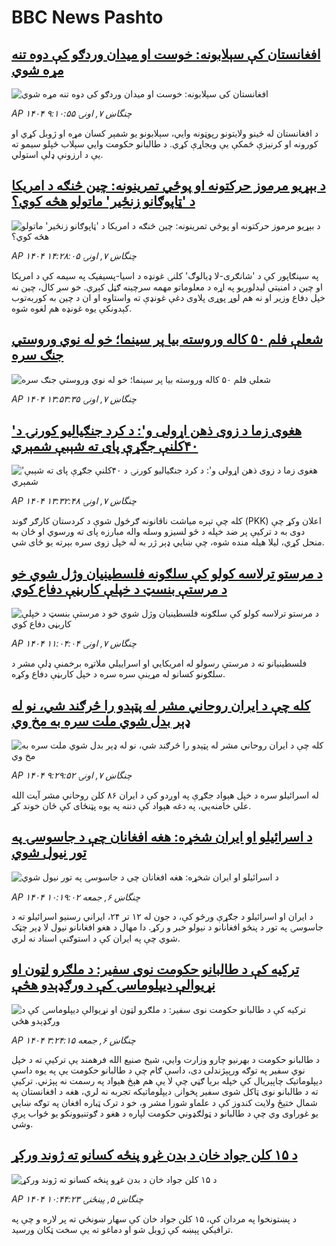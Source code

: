 # BBC News Pashto## [افغانستان کې سېلابونه: خوست او میدان وردګو کې دوه تنه مړه شوي](https://www.bbc.com/pashto/articles/cn9y1req1l8o?at_campaign=githubrss)![افغانستان کې سېلابونه: خوست او میدان وردګو کې دوه تنه مړه شوي](https://ichef.bbci.co.uk/ace/ws/240/cpsprodpb/fb1e/live/a0a21220-53fe-11f0-9059-53068db28ec5.jpg)_AP ۱۴۰۴ چنگاښ ۷, اونۍ ۹:۱۰:۵۵_د افغانستان له ځینو ولایتونو رپوټونه وايي، سېلابونو یو شمېر کسان مړه او ژوبل کړي او کورونه او کرنیزې ځمکې یې ویجاړې کړي. د طالبانو حکومت وايي سېلاب ځپلو سیمو ته یې د ارزونې ډلې استولي.## [د بېړیو مرموز حرکتونه او پوځي تمرینونه: چین څنګه د امریکا د 'ټاپوګانو زنځیر' ماتولو هڅه کوي؟](https://www.bbc.com/pashto/articles/cvg6pggn17ko?at_campaign=githubrss)![د بېړیو مرموز حرکتونه او پوځي تمرینونه: چین څنګه د امریکا د 'ټاپوګانو زنځیر' ماتولو هڅه کوي؟](https://ichef.bbci.co.uk/ace/ws/240/cpsprodpb/2b8c/live/9d1ff7d0-5420-11f0-8485-7bd50fa63665.jpg)_AP ۱۴۰۴ چنگاښ ۷, اونۍ ۱۴:۲۸:۰۵_په سینګاپور کې د 'شانګری-لا ډیالوګ' کلنۍ غونډه د اسیا-پسیفیک په سیمه کې د امریکا او چین د امنیتي لیدلوریو په اړه د معلوماتو مهمه سرچینه ګڼل کېږي.
خو سږ کال، چین نه خپل دفاع وزیر او نه هم لوړ پوړی پلاوی دغې غونډې ته واستاوه او ان د چین به کوربه‌توب کېدونکې یوه غونډه هم لغوه شوه.## [ شعلې فلم ۵۰ کاله وروسته بیا پر سینما؛ خو له نوي وروستي جنګ سره](https://www.bbc.com/pashto/articles/cp3kndwxw11o?at_campaign=githubrss)![ شعلې فلم ۵۰ کاله وروسته بیا پر سینما؛ خو له نوي وروستي جنګ سره](https://ichef.bbci.co.uk/ace/ws/240/cpsprodpb/5174/live/cdb90c30-50b3-11f0-a466-d54f65b60deb.jpg)_AP ۱۴۰۴ چنگاښ ۷, اونۍ ۱۳:۵۳:۳۵_## [ 'هغوی زما د زوی ذهن اړولی و': د کرد جنګیالیو کورنۍ د ۴۰کلنې جګړې پای ته شېبې شمېري](https://www.bbc.com/pashto/articles/cjrlndd5ll0o?at_campaign=githubrss)![ 'هغوی زما د زوی ذهن اړولی و': د کرد جنګیالیو کورنۍ د ۴۰کلنې جګړې پای ته شېبې شمېري](https://ichef.bbci.co.uk/ace/ws/240/cpsprodpb/ab23/live/373dc950-529b-11f0-b4be-8f7caf53b80c.jpg)_AP ۱۴۰۴ چنگاښ ۷, اونۍ ۱۳:۳۲:۴۸_کله چې تېره مياشت ناقانونه ګرځول شوې د کردستان کارګر ګوند (PKK) اعلان وکړ چې دوی به د ترکيې پر ضد خپله د څو لسيزو وسله واله مبارزه پای ته ورسوي او ځان به منحل کړي، ليلا هیله منده شوه، چې ښايي ډېر ژر به له خپل زوی سره بېرته يو ځای شي.## [د مرستو ترلاسه کولو کې سلګونه فلسطینیان وژل شوي خو د مرستې بنسټ د خپلې کاربڼې دفاع کوي](https://www.bbc.com/pashto/articles/c3envg2z7d5o?at_campaign=githubrss)![د مرستو ترلاسه کولو کې سلګونه فلسطینیان وژل شوي خو د مرستې بنسټ د خپلې کاربڼې دفاع کوي](https://ichef.bbci.co.uk/ace/ws/240/cpsprodpb/84d1/live/1eed42b0-5375-11f0-9fdf-1397077316aa.jpg)_AP ۱۴۰۴ چنگاښ ۷, اونۍ ۱۱:۰۴:۰۴_فلسطینیانو ته د مرستې رسولو له  امریکايي‌ او اسراییلي ملاتړه برخمنې ډلې مشر د سلګونو کسانو له مړینې سره سره د خپل کاربڼې دفاع وکړه.‌## [کله چې د ایران روحاني مشر له پټېدو را څرګند شي، نو له ډېر بدل شوي ملت سره به مخ وي](https://www.bbc.com/pashto/articles/cz0918nrllko?at_campaign=githubrss)![کله چې د ایران روحاني مشر له پټېدو را څرګند شي، نو له ډېر بدل شوي ملت سره به مخ وي](https://ichef.bbci.co.uk/ace/ws/240/cpsprodpb/4cf8/live/b4be7d90-51c7-11f0-8485-7bd50fa63665.png)_AP ۱۴۰۴ چنگاښ ۷, اونۍ ۹:۲۹:۵۲_له اسرائیلو سره د خپل هېواد جګړې په اوږدو کې د ایران ۸۶ کلن روحاني مشر آیت الله علي خامنه‌يي، په دغه هېواد کې دننه په یوه پټنځای کې ځان خوند کړ.## [د اسرائیلو او ایران شخړه: هغه افغانان چې د جاسوسۍ په تور نیول شوي](https://www.bbc.com/pashto/articles/ckg6d7e3ze7o?at_campaign=githubrss)![د اسرائیلو او ایران شخړه: هغه افغانان چې د جاسوسۍ په تور نیول شوي](https://ichef.bbci.co.uk/ace/ws/240/cpsprodpb/7d26/live/0f943a90-51ad-11f0-a560-0ba338db13f3.jpg)_AP ۱۴۰۴ چنگاښ ۶, جمعه ۱۰:۱۹:۰۲_د ایران او اسرائیلو د جګړې ورځو کې، د جون له ۱۲ تر ۲۴، ایراني رسنیو اسرائیلو  ته د جاسوسۍ په تور د پنځو افغانانو د نیولو خبر و رکړ. دا مهال د هغو افغانانو نیول لا ډېر چټک شوي چې په ایران کې د استوګنې اسناد نه لري.## [ترکیه کې د طالبانو حکومت نوی سفیر: د ملګرو لټون او نړیوالې ديپلوماسۍ کې د ورګډېدو هڅې](https://www.bbc.com/pashto/articles/cm2z577y2z1o?at_campaign=githubrss)![ترکیه کې د طالبانو حکومت نوی سفیر: د ملګرو لټون او نړیوالې ديپلوماسۍ کې د ورګډېدو هڅې](https://ichef.bbci.co.uk/ace/ws/240/cpsprodpb/83ea/live/68313130-52e8-11f0-b4be-8f7caf53b80c.jpg)_AP ۱۴۰۴ چنگاښ ۶, جمعه ۳:۲۴:۱۵_د طالبانو حکومت د بهرنیو چارو وزارت وايي، شیخ صنیع الله فرهمند یې ترکیې ته د خپل نوي سفیر په توګه ورپېژندلی دی، داسې ګام چې د طالبانو حکومت یې په یوه داسې ديپلوماتیک چاپېریال کې خپله بریا ګڼي چې لا یې هم هېڅ هېواد په رسمت نه پېژني. ترکیې ته د طالبانو نوی ټاکل شوی سفیر پخوانۍ دیپلوماتیکه تجربه نه لري، هغه د افغانستان په شمال ختیځ ولایت کندوز کې د علماو شورا مشر و، خو د ترک ټباره افغان په توګه ښايي یو غوراوی وي چې د طالبانو د ټولګډوني حکومت لپاره د هغو د ګوتنیوونکو یو ځواب پرې وشي.## [ د ۱۵ کلن جواد خان د بدن غړو پنځه کسانو ته ژوند ورکړ](https://www.bbc.com/pashto/articles/cd0vnm3dygeo?at_campaign=githubrss)![ د ۱۵ کلن جواد خان د بدن غړو پنځه کسانو ته ژوند ورکړ](https://ichef.bbci.co.uk/ace/ws/240/cpsprodpb/0b7a/live/49d37580-4623-11f0-9471-e380f647874e.jpg)_AP ۱۴۰۴ چنگاښ ۵, پينځنۍ ۱۰:۴۴:۲۳_د پښتونخوا په مردان کې، ۱۵ کلن جواد خان کې سهار ښونځي ته پر لاره و چې په ترافیکي پېښه کې ژوبل شو او دماغو ته یې سخت ټکان ورسید.